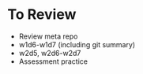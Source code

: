 # To Review

* Review meta repo
* w1d6-w1d7 (including git summary)
* w2d5, w2d6-w2d7
* Assessment practice
